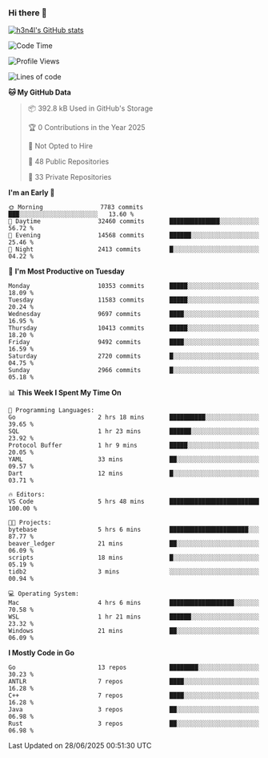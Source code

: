 ### Hi there 👋

[![h3n4l's GitHub stats](https://github-readme-stats.vercel.app/api?username=h3n4l&count_private=true&show_icons=true&theme=radical)](https://github.com/h3n4l/github-readme-stats)

<!--START_SECTION:waka-->
![Code Time](http://img.shields.io/badge/Code%20Time-2%2C214%20hrs%2016%20mins-blue)

![Profile Views](http://img.shields.io/badge/Profile%20Views-3-blue)

![Lines of code](https://img.shields.io/badge/From%20Hello%20World%20I%27ve%20Written-19.1%20million%20lines%20of%20code-blue)

**🐱 My GitHub Data** 

> 📦 392.8 kB Used in GitHub's Storage 
 > 
> 🏆 0 Contributions in the Year 2025
 > 
> 🚫 Not Opted to Hire
 > 
> 📜 48 Public Repositories 
 > 
> 🔑 33 Private Repositories 
 > 
**I'm an Early 🐤** 

```text
🌞 Morning                7783 commits        ███░░░░░░░░░░░░░░░░░░░░░░   13.60 % 
🌆 Daytime                32460 commits       ██████████████░░░░░░░░░░░   56.72 % 
🌃 Evening                14568 commits       ██████░░░░░░░░░░░░░░░░░░░   25.46 % 
🌙 Night                  2413 commits        █░░░░░░░░░░░░░░░░░░░░░░░░   04.22 % 
```
📅 **I'm Most Productive on Tuesday** 

```text
Monday                   10353 commits       █████░░░░░░░░░░░░░░░░░░░░   18.09 % 
Tuesday                  11583 commits       █████░░░░░░░░░░░░░░░░░░░░   20.24 % 
Wednesday                9697 commits        ████░░░░░░░░░░░░░░░░░░░░░   16.95 % 
Thursday                 10413 commits       █████░░░░░░░░░░░░░░░░░░░░   18.20 % 
Friday                   9492 commits        ████░░░░░░░░░░░░░░░░░░░░░   16.59 % 
Saturday                 2720 commits        █░░░░░░░░░░░░░░░░░░░░░░░░   04.75 % 
Sunday                   2966 commits        █░░░░░░░░░░░░░░░░░░░░░░░░   05.18 % 
```


📊 **This Week I Spent My Time On** 

```text
💬 Programming Languages: 
Go                       2 hrs 18 mins       ██████████░░░░░░░░░░░░░░░   39.65 % 
SQL                      1 hr 23 mins        ██████░░░░░░░░░░░░░░░░░░░   23.92 % 
Protocol Buffer          1 hr 9 mins         █████░░░░░░░░░░░░░░░░░░░░   20.05 % 
YAML                     33 mins             ██░░░░░░░░░░░░░░░░░░░░░░░   09.57 % 
Dart                     12 mins             █░░░░░░░░░░░░░░░░░░░░░░░░   03.71 % 

🔥 Editors: 
VS Code                  5 hrs 48 mins       █████████████████████████   100.00 % 

🐱‍💻 Projects: 
bytebase                 5 hrs 6 mins        ██████████████████████░░░   87.77 % 
beaver_ledger            21 mins             ██░░░░░░░░░░░░░░░░░░░░░░░   06.09 % 
scripts                  18 mins             █░░░░░░░░░░░░░░░░░░░░░░░░   05.19 % 
tidb2                    3 mins              ░░░░░░░░░░░░░░░░░░░░░░░░░   00.94 % 

💻 Operating System: 
Mac                      4 hrs 6 mins        ██████████████████░░░░░░░   70.58 % 
WSL                      1 hr 21 mins        ██████░░░░░░░░░░░░░░░░░░░   23.32 % 
Windows                  21 mins             ██░░░░░░░░░░░░░░░░░░░░░░░   06.09 % 
```

**I Mostly Code in Go** 

```text
Go                       13 repos            ████████░░░░░░░░░░░░░░░░░   30.23 % 
ANTLR                    7 repos             ████░░░░░░░░░░░░░░░░░░░░░   16.28 % 
C++                      7 repos             ████░░░░░░░░░░░░░░░░░░░░░   16.28 % 
Java                     3 repos             ██░░░░░░░░░░░░░░░░░░░░░░░   06.98 % 
Rust                     3 repos             ██░░░░░░░░░░░░░░░░░░░░░░░   06.98 % 
```




 Last Updated on 28/06/2025 00:51:30 UTC
<!--END_SECTION:waka-->

